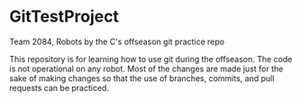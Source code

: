# GitTestProject
Team 2084, Robots by the C's offseason git practice repo



This repository is for learning how to use git during the offseason. The code is not operational on any robot. Most of the 
changes are made just for the sake of making changes so that the use of branches, commits, and pull requests can be practiced. 
